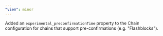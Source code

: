 ```yaml
---
"viem": minor
---
```


Added an `experimental_preconfirmationTime` property to the Chain configuration for chains that support pre-confirmations (e.g. "Flashblocks").
